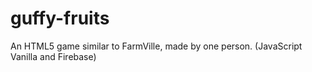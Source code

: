 # guffy-fruits
 An HTML5 game similar to FarmVille, made by one person. (JavaScript Vanilla and Firebase)
